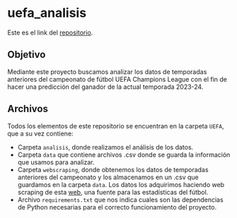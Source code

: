 # uefa_analisis

Este es el link del [repositorio](https://github.com/lauralardies/uefa_analisis/tree/main).

## Objetivo

Mediante este proyecto buscamos analizar los datos de temporadas anteriores del campeonato de fútbol UEFA Champions League con el fin de hacer una predicción del ganador de la actual temporada 2023-24.

## Archivos

Todos los elementos de este repositorio se encuentran en la carpeta `UEFA`, que a su vez contiene:
- Carpeta `analisis`, donde realizamos el análisis de los datos.
- Carpeta `data` que contiene archivos .csv donde se guarda la información que usamos para analizar.
- Carpeta `webscraping`, donde obtenemos los datos de temporadas anteriores del campeonato y los almacenamos en un .csv que guardamos en la carpeta `data`. Los datos los adquirimos haciendo web scraping de esta [web](https://fbref.com), una fuente para las estadísticas del fútbol.
- Archivo `requirements.txt` que nos indica cuales son las dependencias de Python necesarias para el correcto funcionamiento del proyecto.
